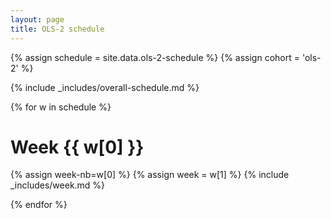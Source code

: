 ```yaml
---
layout: page
title: OLS-2 schedule
---
```


{% assign schedule = site.data.ols-2-schedule %}
{% assign cohort = 'ols-2' %}

{% include _includes/overall-schedule.md %}

{% for w in schedule %}

# Week {{ w[0] }}

{% assign week-nb=w[0] %}
{% assign week = w[1] %}
{% include _includes/week.md %}

{% endfor %}
